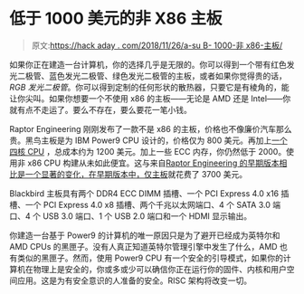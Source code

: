 # 低于 1000 美元的非 X86 主板

> 原文:[https://hack aday . com/2018/11/26/a-su B- 1000-非 x86-主板/](https://hackaday.com/2018/11/26/a-sub-1000-non-x86-motherboard/)

如果你正在建造一台计算机，你的选择几乎是无限的。你可以得到一个带有红色发光二极管、蓝色发光二极管、绿色发光二极管的主板，或者如果你觉得贵的话， *RGB 发光二极管*。你可以得到定制的任何形状的散热器，只要它是有棱角的，能让你尖叫。如果你想要一个不使用 x86 的主板——无论是 AMD 还是 Intel——你就有点不走运了。要么不存在，要么要花一笔小钱。

Raptor Engineering 刚刚发布了一款不是 x86 的主板，价格也不像廉价汽车那么贵。黑鸟主板是为 IBM Power9 CPU 设计的，价格仅为 800 美元。再加上[一个四核 CPU](https://secure.raptorcs.com/content/CP9M01/intro.html) ，总成本约为 1200 美元。加上一些 ECC 内存，你仍然低于 2000。使用非 x86 CPU 构建从未如此便宜。这与来自[Raptor Engineering 的早期版本相比是一个显著的变化，在早期版本中，仅主板](https://hackaday.com/2016/09/19/new-part-day-a-truly-secure-workstation/)就花费了 3700 美元。

Blackbird 主板具有两个 DDR4 ECC DIMM 插槽、一个 PCI Express 4.0 x16 插槽、一个 PCI Express 4.0 x8 插槽、两个千兆以太网端口、4 个 SATA 3.0 端口、4 个 USB 3.0 端口、1 个 USB 2.0 端口和一个 HDMI 显示输出。

你建造一台基于 Power9 的计算机的唯一原因只是为了避开已经成为英特尔和 AMD CPUs 的黑匣子。没有人真正知道英特尔管理引擎中发生了什么，AMD 也有类似的黑匣子。然而，使用 Power9 CPU 有一个安全的引导模式，如果你的计算机在物理上是安全的，你或多或少可以确信你正在运行你的固件、内核和用户空间应用。这是为有安全意识的人准备的安全。RISC 架构将改变一切。